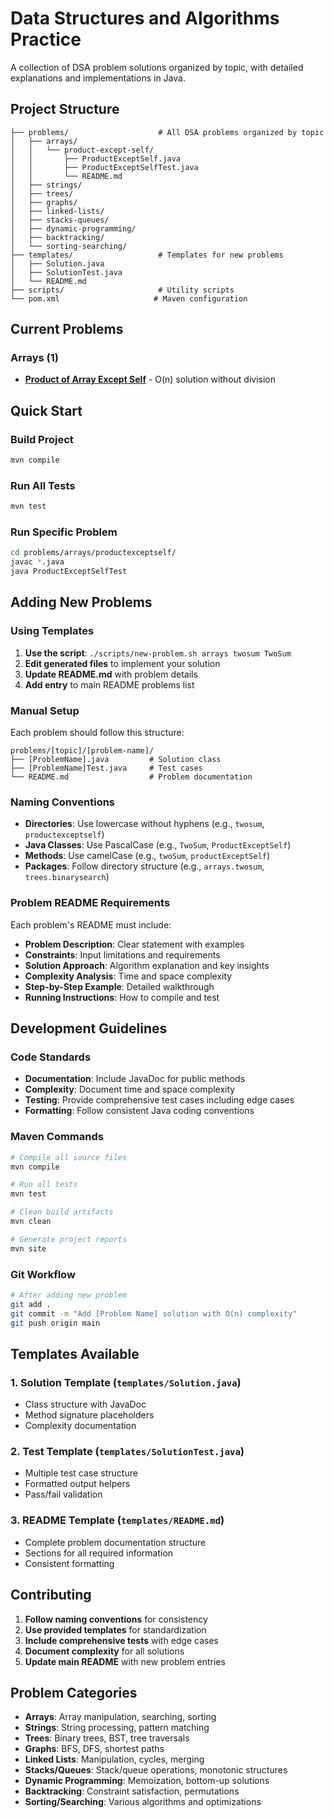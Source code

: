 # Data Structures and Algorithms Practice

A collection of DSA problem solutions organized by topic, with detailed explanations and implementations in Java.

## Project Structure
```
├── problems/                    # All DSA problems organized by topic
│   ├── arrays/
│   │   └── product-except-self/
│   │       ├── ProductExceptSelf.java
│   │       ├── ProductExceptSelfTest.java
│   │       └── README.md
│   ├── strings/
│   ├── trees/
│   ├── graphs/
│   ├── linked-lists/
│   ├── stacks-queues/
│   ├── dynamic-programming/
│   ├── backtracking/
│   └── sorting-searching/
├── templates/                   # Templates for new problems
│   ├── Solution.java
│   ├── SolutionTest.java
│   └── README.md
├── scripts/                     # Utility scripts
└── pom.xml                     # Maven configuration
```

## Current Problems

### Arrays (1)
- **[Product of Array Except Self](problems/arrays/productexceptself/)** - O(n) solution without division

## Quick Start

### Build Project
```bash
mvn compile
```

### Run All Tests
```bash
mvn test
```

### Run Specific Problem
```bash
cd problems/arrays/productexceptself/
javac *.java
java ProductExceptSelfTest
```

## Adding New Problems

### Using Templates
1. **Use the script**: `./scripts/new-problem.sh arrays twosum TwoSum`
2. **Edit generated files** to implement your solution
3. **Update README.md** with problem details
4. **Add entry** to main README problems list

### Manual Setup
Each problem should follow this structure:
```
problems/[topic]/[problem-name]/
├── [ProblemName].java         # Solution class
├── [ProblemName]Test.java     # Test cases
└── README.md                  # Problem documentation
```

### Naming Conventions
- **Directories**: Use lowercase without hyphens (e.g., `twosum`, `productexceptself`)
- **Java Classes**: Use PascalCase (e.g., `TwoSum`, `ProductExceptSelf`)
- **Methods**: Use camelCase (e.g., `twoSum`, `productExceptSelf`)
- **Packages**: Follow directory structure (e.g., `arrays.twosum`, `trees.binarysearch`)

### Problem README Requirements
Each problem's README must include:
- **Problem Description**: Clear statement with examples
- **Constraints**: Input limitations and requirements
- **Solution Approach**: Algorithm explanation and key insights
- **Complexity Analysis**: Time and space complexity
- **Step-by-Step Example**: Detailed walkthrough
- **Running Instructions**: How to compile and test

## Development Guidelines

### Code Standards
- **Documentation**: Include JavaDoc for public methods
- **Complexity**: Document time and space complexity
- **Testing**: Provide comprehensive test cases including edge cases
- **Formatting**: Follow consistent Java coding conventions

### Maven Commands
```bash
# Compile all source files
mvn compile

# Run all tests
mvn test

# Clean build artifacts
mvn clean

# Generate project reports
mvn site
```

### Git Workflow
```bash
# After adding new problem
git add .
git commit -m "Add [Problem Name] solution with O(n) complexity"
git push origin main
```

## Templates Available

### 1. Solution Template (`templates/Solution.java`)
- Class structure with JavaDoc
- Method signature placeholders
- Complexity documentation

### 2. Test Template (`templates/SolutionTest.java`)
- Multiple test case structure
- Formatted output helpers
- Pass/fail validation

### 3. README Template (`templates/README.md`)
- Complete problem documentation structure
- Sections for all required information
- Consistent formatting

## Contributing

1. **Follow naming conventions** for consistency
2. **Use provided templates** for standardization
3. **Include comprehensive tests** with edge cases
4. **Document complexity** for all solutions
5. **Update main README** with new problem entries

## Problem Categories

- **Arrays**: Array manipulation, searching, sorting
- **Strings**: String processing, pattern matching
- **Trees**: Binary trees, BST, tree traversals
- **Graphs**: BFS, DFS, shortest paths
- **Linked Lists**: Manipulation, cycles, merging
- **Stacks/Queues**: Stack/queue operations, monotonic structures
- **Dynamic Programming**: Memoization, bottom-up solutions
- **Backtracking**: Constraint satisfaction, permutations
- **Sorting/Searching**: Various algorithms and optimizations